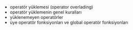 - operatör yüklemesi (operator overlading)
- operatör yüklemenin genel kuralları
- yüklenemeyen operatörler
- üye operatör fonksiyonları ve global operatör fonksiyonları
